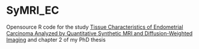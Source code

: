 # SyMRI_EC

Opensource R code for the study [Tissue Characteristics of Endometrial Carcinoma Analyzed by Quantitative Synthetic MRI and Diffusion-Weighted Imaging](https://doi.org/10.3390/diagnostics12122956) and chapter 2 of my PhD thesis
